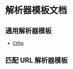 # 解析器模板文档

## 通用解析器模板

<!-- ${Resolver_Universal} -->

- [Ctfile](./resolver/Ctfile.md)

## 匹配 URL 解析器模板

<!-- ${Resolver_URL} -->

